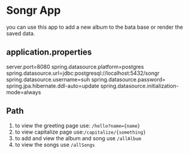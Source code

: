 # Songr App

you can use this app to add a new album to the bata base or render the saved data.

## application.properties

server.port=8080
spring.datasource.platform=postgres
spring.datasource.url=jdbc:postgresql://localhost:5432/songr
spring.datasource.username=suh
spring.datasource.password=
spring.jpa.hibernate.ddl-auto=update
spring.datasource.initialization-mode=always

## Path

1. to view the greeting page use: ```/hello?name={name}```
2. to view capitalize page use:```/capitalize/{something}```
3. to add and view the album and song use ```/allAlbum```
4. to view the songs use `/allSongs`

